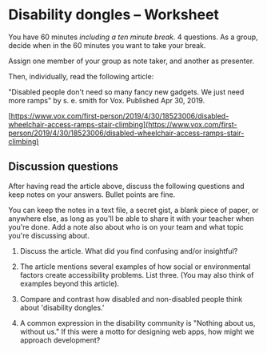 # Disability dongles – Worksheet

You have 60 minutes _including a ten minute break._ 4 questions.
As a group, decide when in the 60 minutes you want to take your break.

Assign one member of your group as note taker, and another as presenter.

Then, individually, read the following article:

"Disabled people don't need so many fancy new gadgets. We just need more ramps"
by s. e. smith for Vox. Published Apr 30, 2019.

[https://www.vox.com/first-person/2019/4/30/18523006/disabled-wheelchair-access-ramps-stair-climbing](https://www.vox.com/first-person/2019/4/30/18523006/disabled-wheelchair-access-ramps-stair-climbing)

## Discussion questions

After having read the article above, discuss the following questions and keep
notes on your answers. Bullet points are fine.

You can keep the notes in a text file, a secret gist, a blank piece of paper, or
anywhere else, as long as you'll be able to share it with your teacher when you're
done. Add a note also about who is on your team and what topic you're discussing
about.

1. Discuss the article. What did you find confusing and/or insightful?

2. The article mentions several examples of how social or environmental factors
   create accessibility problems. List three. (You may also think of examples
   beyond this article).

3. Compare and contrast how disabled and non-disabled people think about
   'disability dongles.'

4. A common expression in the disability community is "Nothing about us, without
   us." If this were a motto for designing web apps, how might we approach
   development?

